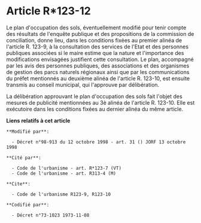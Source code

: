 # Article R*123-12

Le plan d'occupation des sols, éventuellement modifié pour tenir compte des résultats de l'enquête publique et des
propositions de la commission de conciliation, donne lieu, dans les conditions fixées au premier alinéa de l'article R.
123-9, à la consultation des services de l'Etat et des personnes publiques associées si le maire estime que la nature et
l'importance des modifications envisagées justifient cette consultation. Le plan, accompagné par les avis des personnes
publiques, des associations et des organismes de gestion des parcs naturels régionaux ainsi que par les communications du
préfet mentionnés au deuxième alinéa de l'article R. 123-10, est ensuite transmis au conseil municipal, qui l'approuve par
délibération.

La délibération approuvant le plan d'occupation des sols fait l'objet des mesures de publicité mentionnées au 3è alinéa de
l'article R. 123-10. Elle est exécutoire dans les conditions fixées au dernier alinéa du même article.

**Liens relatifs à cet article**

	**Modifié par**:

	  - Décret n°98-913 du 12 octobre 1998 - art. 31 () JORF 13 octobre 1998

	**Cité par**:

	  - Code de l'urbanisme - art. R*123-7 (VT)
	  - Code de l'urbanisme - art. R313-4 (M)

	**Cite**:

	  - Code de l'urbanisme R123-9, R123-10

	**Codifié par**:

	  - Décret n°73-1023 1973-11-08
